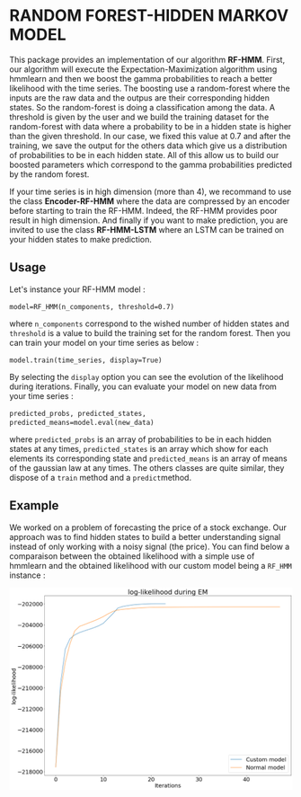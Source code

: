 # RANDOM FOREST-HIDDEN MARKOV MODEL

This package provides an implementation of our algorithm **RF-HMM**. First, our algorithm will execute the Expectation-Maximization algorithm using hmmlearn and then we boost
the gamma probabilities to reach a better likelihood with the time series. The boosting use a random-forest where the inputs are the raw data and the outpus are their corresponding hidden states. So the random-forest is doing a classification among the data. A threshold is given by the user and we build the training dataset for the random-forest with data where a probability to be in a hidden state is higher than the given threshold. In our case, we fixed this value at 0.7 and after the training, we save the output for the others data which give us a distribution of probabilities to be in each hidden state. All of this allow us to build our boosted parameters which correspond to the gamma probabilities predicted by the random forest.

If your time series is in high dimension (more than 4), we recommand to use the class **Encoder-RF-HMM**
where the data are compressed by an encoder before starting to train the RF-HMM. Indeed, the RF-HMM provides poor result in high dimension. And finally if you want to make 
prediction, you are invited to use the class **RF-HMM-LSTM** where an LSTM can be trained on your hidden states to make prediction.

## Usage

Let's instance your RF-HMM model :

~~~
model=RF_HMM(n_components, threshold=0.7)
~~~

where ``n_components`` correspond to the wished number of hidden states and ``threshold`` is a value to build the training set for the random forest. Then you can train your model
on your time series as below :

~~~
model.train(time_series, display=True)
~~~

By selecting the ``display`` option you can see the evolution of the likelihood during iterations. Finally, you can evaluate your model on new data from your time series :

~~~
predicted_probs, predicted_states, predicted_means=model.eval(new_data)
~~~

where ``predicted_probs`` is an array of probabilities to be in each hidden states at any times, ``predicted_states`` is an array which show for each elements its corresponding state and ``predicted_means`` is an array of means of the gaussian law at any times. The others classes are quite similar, they dispose of a ``train`` method and a ``predict``method.

## Example

We worked on a problem of forecasting the price of a stock exchange. Our approach was to find hidden states to build a better understanding signal instead of only working with a noisy signal (the price). You can find below a comparaison between the obtained likelihood with a simple use of hmmlearn and the obtained likelihood with our custom model being a ``RF_HMM`` instance :

<img src="images/Comparaison.png">
